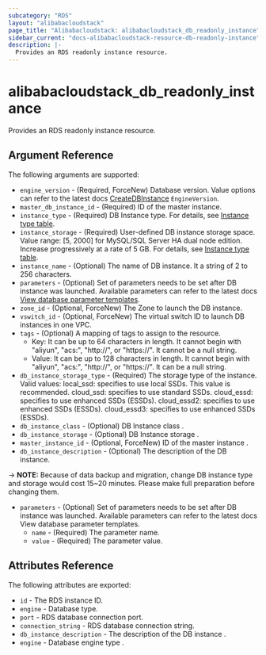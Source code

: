 ```yaml
---
subcategory: "RDS"
layout: "alibabacloudstack"
page_title: "Alibabacloudstack: alibabacloudstack_db_readonly_instance"
sidebar_current: "docs-alibabacloudstack-resource-db-readonly-instance"
description: |-
  Provides an RDS readonly instance resource.
---
```


# alibabacloudstack_db_readonly_instance
Provides an RDS readonly instance resource.


## Argument Reference

The following arguments are supported:

* `engine_version` - (Required, ForceNew) Database version. Value options can refer to the latest docs [CreateDBInstance](https://www.alibabacloud.com/help/doc-detail/26228.htm) `EngineVersion`.
* `master_db_instance_id` - (Required) ID of the master instance.
* `instance_type` - (Required) DB Instance type. For details, see [Instance type table](https://www.alibabacloud.com/help/doc-detail/26312.htm).
* `instance_storage` - (Required) User-defined DB instance storage space. Value range: [5, 2000] for MySQL/SQL Server HA dual node edition. Increase progressively at a rate of 5 GB. For details, see [Instance type table](https://www.alibabacloud.com/help/doc-detail/26312.htm).
* `instance_name` - (Optional) The name of DB instance. It a string of 2 to 256 characters.
* `parameters` - (Optional) Set of parameters needs to be set after DB instance was launched. Available parameters can refer to the latest docs [View database parameter templates](https://www.alibabacloud.com/help/doc-detail/26284.htm).
* `zone_id` - (Optional, ForceNew) The Zone to launch the DB instance.
* `vswitch_id` - (Optional, ForceNew) The virtual switch ID to launch DB instances in one VPC.
* `tags` - (Optional) A mapping of tags to assign to the resource.
    - Key: It can be up to 64 characters in length. It cannot begin with "aliyun", "acs:", "http://", or "https://". It cannot be a null string.
    - Value: It can be up to 128 characters in length. It cannot begin with "aliyun", "acs:", "http://", or "https://". It can be a null string.
* `db_instance_storage_type` - (Required) The storage type of the instance. Valid values:
    local_ssd: specifies to use local SSDs. This value is recommended.
    cloud_ssd: specifies to use standard SSDs.
    cloud_essd: specifies to use enhanced SSDs (ESSDs).
    cloud_essd2: specifies to use enhanced SSDs (ESSDs).
    cloud_essd3: specifies to use enhanced SSDs (ESSDs).
* `db_instance_class` - (Optional) DB Instance class .
* `db_instance_storage` - (Optional) DB Instance storage .
* `master_instance_id` - (Optional, ForceNew) ID of the master instance .
* `db_instance_description` - (Optional) The description of the DB instance.

-> **NOTE:** Because of data backup and migration, change DB instance type and storage would cost 15~20 minutes. Please make full preparation before changing them.
* `parameters` - (Optional) Set of parameters needs to be set after DB instance was launched. Available parameters can refer to the latest docs View database parameter templates.
  * `name` - (Required) The parameter name.
  * `value` - (Required) The parameter value.

## Attributes Reference

The following attributes are exported:

* `id` - The RDS instance ID.
* `engine` - Database type.
* `port` - RDS database connection port.
* `connection_string` - RDS database connection string.
* `db_instance_description` - The description of the DB instance .
* `engine` - Database engine type .